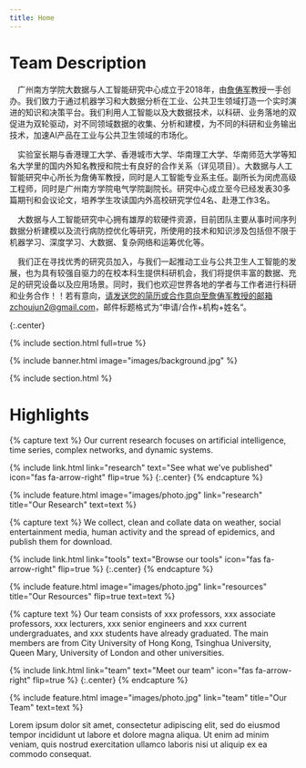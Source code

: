 ```yaml
---
title: Home
---
```




# Team Description

&ensp;&ensp;广州南方学院大数据与人工智能研究中心成立于2018年，由[詹俦军](https://scholar.google.com/citations?user=CQjEUkAAAAAJ&hl=zh-CN)教授一手创办。我们致力于通过机器学习和大数据分析在工业、公共卫生领域打造一个实时演进的知识和决策平台。我们利用人工智能以及大数据技术，以科研、业务落地的双促进为双轮驱动，对不同领域数据的收集、分析和建模，为不同的科研和业务输出技术，加速AI产品在工业与公共卫生领域的市场化。

&ensp;&ensp;实验室长期与香港理工大学、香港城市大学、华南理工大学、华南师范大学等知名大学里的国内外知名教授和院士有良好的合作关系（详见项目）。大数据与人工智能研究中心所长为詹俦军教授，同时是人工智能专业系主任。副所长为闵虎高级工程师，同时是广州南方学院电气学院副院长。研究中心成立至今已经发表30多篇期刊和会议论文，培养学生攻读国内外高校研究学位4名、赴港工作3名。

&ensp;&ensp;大数据与人工智能研究中心拥有雄厚的软硬件资源，目前团队主要从事时间序列数据分析建模以及流行病防控优化等研究，所使用的技术和知识涉及包括但不限于机器学习、深度学习、大数据、复杂网络和运筹优化等。

&ensp;&ensp;我们正在寻找优秀的研究员加入，与我们一起推动工业与公共卫生人工智能的发展，也为具有较强自驱力的在校本科生提供科研机会，我们将提供丰富的数据、充足的研究设备以及应用场景。同时，我们也欢迎世界各地的学者与工作者进行科研和业务合作！！若有意向，请发送您的简历或合作意向至詹俦军教授的邮箱zchoujun2@gmail.com，邮件标题格式为“申请/合作+机构+姓名“。

{:.center}

{% include section.html full=true %}

{% include banner.html image="images/background.jpg" %}

{% include section.html %}

# Highlights

{% capture text %}
Our current research focuses on artificial intelligence, time series, complex networks, and dynamic systems.  

{%
  include link.html
  link="research"
  text="See what we've published"
  icon="fas fa-arrow-right"
  flip=true
%}
{:.center}
{% endcapture %}

{%
  include feature.html
  image="images/photo.jpg"
  link="research"
  title="Our Research"
  text=text
%}

{% capture text %}
We collect, clean and collate data on weather, social entertainment media, human activity and the spread of epidemics, and publish them for download. 

{%
  include link.html
  link="tools"
  text="Browse our tools"
  icon="fas fa-arrow-right"
  flip=true
%}
{:.center}
{% endcapture %}

{%
  include feature.html
  image="images/photo.jpg"
  link="resources"
  title="Our Resources"
  flip=true
  text=text
%}

{% capture text %}
Our team consists of xxx professors, xxx associate professors, xxx lecturers, xxx senior engineers and xxx current undergraduates, and xxx students have already graduated. The main members are from City University of Hong Kong, Tsinghua University, Queen Mary, University of London and other universities.

{%
  include link.html
  link="team"
  text="Meet our team"
  icon="fas fa-arrow-right"
  flip=true
%}
{:.center}
{% endcapture %}

{%
  include feature.html
  image="images/photo.jpg"
  link="team"
  title="Our Team"
  text=text
%}

Lorem ipsum dolor sit amet, consectetur adipiscing elit, sed do eiusmod tempor incididunt ut labore et dolore magna aliqua.
Ut enim ad minim veniam, quis nostrud exercitation ullamco laboris nisi ut aliquip ex ea commodo consequat.
